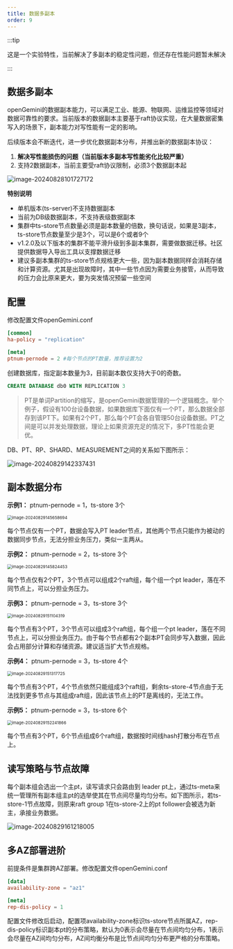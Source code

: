 ```yaml
---
title: 数据多副本
order: 9
---
```


:::tip

这是一个实验特性，当前解决了多副本的稳定性问题，但还存在性能问题暂未解决

:::

## 数据多副本

openGemini的数据副本能力，可以满足工业、能源、物联网、运维监控等领域对数据可靠性的要求。当前版本的数据副本主要基于raft协议实现，在大量数据密集写入的场景下，副本能力对写性能有一定的影响。

后续版本会不断迭代，进一步优化数据副本分布，并推出新的数据副本协议：

1. **解决写性能损伤的问题（当前版本多副本写性能劣化比较严重）**
2. 支持2数据副本，当前主要受raft协议限制，必须3个数据副本起

![image-20240828101727172](../../../../static/img/guide/features/image-20240828101727172.png)

**特别说明**

- 单机版本(ts-server)不支持数据副本
- 当前为DB级数据副本，不支持表级数据副本
- 集群中ts-store节点数量必须是副本数量的倍数，换句话说，如果是3副本，ts-store节点数量至少是3个，可以是6个或者9个
- v1.2.0及以下版本的集群不能平滑升级到多副本集群，需要做数据迁移。社区提供数据导入导出工具以支撑数据迁移
- 建议多副本集群的ts-store节点规格更大一些，因为副本数据同样会消耗存储和计算资源。尤其是出现故障时，其中一些节点因为需要业务接管，从而导致的压力会比原来更大，要为突发情况预留一些空间

## 配置

修改配置文件openGemini.conf

```toml
[common]
ha-policy = "replication"

[meta]
ptnum-pernode = 2 #每个节点的PT数量，推荐设置为2
```

创建数据库，指定副本数量为3，目前副本数仅支持大于0的奇数。

```sql
CREATE DATABASE db0 WITH REPLICATION 3
```

> PT是单词Partition的缩写，是openGemini数据管理的一个逻辑概念。举个例子，假设有100台设备数据，如果数据库下面仅有一个PT，那么数据全部存到该PT下。如果有2个PT，那么每个PT会各自管理50台设备数据。PT之间是可以并发处理数据，理论上如果资源充足的情况下，多PT性能会更优。

DB、PT、RP、SHARD、MEASUREMENT之间的关系如下图所示：

![image-20240829142337431](../../../../static/img/guide/features/image-20240829142337431.png)

## 副本数据分布

**示例1：** ptnum-pernode = 1，ts-store 3个

<img src="../../../../static/img/guide/features/image-20240829145658694.png" alt="image-20240829145658694" style="zoom:67%;" />

每个节点仅有一个PT，数据会写入PT leader节点，其他两个节点只能作为被动的数据同步节点，无法分担业务压力，类似一主两从。

**示例2：** ptnum-pernode = 2，ts-store 3个

<img src="../../../../static/img/guide/features/image-20240829145824453.png" alt="image-20240829145824453" style="zoom:67%;" />

每个节点仅有2个PT，3个节点可以组成2个raft组，每个组一个pt leader，落在不同节点上，可以分担业务压力。

**示例3：** ptnum-pernode = 3，ts-store 3个

<img src="../../../../static/img/guide/features/image-20240829151104319.png" alt="image-20240829151104319" style="zoom:67%;" />

每个节点有3个PT，3个节点可以组成3个raft组，每个组一个pt leader，落在不同节点上，可以分担业务压力。由于每个节点都有2个副本PT会同步写入数据，因此会占用部分计算和存储资源。建议适当扩大节点规格。

**示例4：** ptnum-pernode = 3，ts-store 4个

<img src="../../../../static/img/guide/features/image-20240829151317725.png" alt="image-20240829151317725" style="zoom:67%;" />

每个节点有3个PT，4个节点依然只能组成3个raft组，剩余ts-store-4节点由于无法找到更多节点与其组成raft组，因此该节点上的PT是离线的，无法工作。

**示例5：** ptnum-pernode = 3，ts-store 6个

<img src="../../../../static/img/guide/features/image-20240829152241866.png" alt="image-20240829152241866" style="zoom:67%;" />

每个节点有3个PT，6个节点组成6个raft组，数据按时间线hash打散分布在节点上。

## 读写策略与节点故障

每个副本组会选出一个主pt，读写请求只会路由到 leader pt上，通过ts-meta来统一管理所有副本组主pt的选举使其在节点间尽量均匀分布。如下图所示，若ts-store-1节点故障，则原来raft group 1在ts-store-2上的pt follower会被选为新主，承接业务数据。

![image-20240829161218005](../../../../static/img/guide/features/image-20240829161218005.png)

## 多AZ部署进阶

前提条件是集群跨AZ部署。修改配置文件openGemini.conf

```toml
[data]
availability-zone = "az1"

[meta]
rep-dis-policy = 1
```

配置文件修改后启动，配置项availability-zone标识ts-store节点所属AZ，rep-dis-policy标识副本pt的分布策略，默认为0表示会尽量在节点间均匀分布，1表示会尽量在AZ间均匀分布，AZ间均衡分布是比节点间均匀分布更严格的分布策略。
